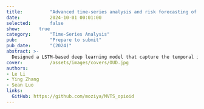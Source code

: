 ```yaml
---
title:          "Advanced time-series analysis and risk forecasting of opioid relapse using predictive modeling"
date:           2024-10-01 00:01:00
selected:       false
show:		true
category:       "Time-Series Analysis"
pub:            "Prepare to submit"
pub_date:       "(2024)"
abstract: >-
  Designed a LSTM-based deep learning model that capture the temporal information from historical records of multiple drug usage (multivariate time-series) in urine drug screening (UDS) and forecast the dynamic risk scores for the near future depending on the following treatment and patient behaviors, supporting proactive clinical decision-making processes.
cover:          /assets/images/covers/OUD.jpg
authors:
- Le Li
- Ying Zhang
- Sean Luo
links:
  GitHub: https://github.com/moziya/MVTS_opioid
---
```

